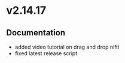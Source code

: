 # v2.14.17

## Documentation

- added video tutorial on drag and drop nifti
- fixed latest release script